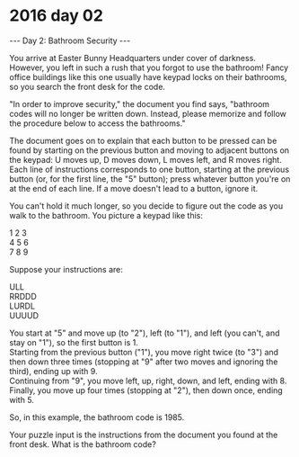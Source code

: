 # 2016 day 02

--- Day 2: Bathroom Security ---

You arrive at Easter Bunny Headquarters under cover of darkness. However, you left in such a rush that you forgot to use the bathroom! Fancy office buildings like this one usually have keypad locks on their bathrooms, so you search the front desk for the code.



"In order to improve security," the document you find says, "bathroom codes will no longer be written down.  Instead, please memorize and follow the procedure below to access the bathrooms."



The document goes on to explain that each button to be pressed can be found by starting on the previous button and moving to adjacent buttons on the keypad: U moves up, D moves down, L moves left, and R moves right. Each line of instructions corresponds to one button, starting at the previous button (or, for the first line, the "5" button); press whatever button you're on at the end of each line. If a move doesn't lead to a button, ignore it.



You can't hold it much longer, so you decide to figure out the code as you walk to the bathroom. You picture a keypad like this:



1 2 3\
4 5 6\
7 8 9



Suppose your instructions are:



ULL\
RRDDD\
LURDL\
UUUUD



You start at "5" and move up (to "2"), left (to "1"), and left (you can't, and stay on "1"), so the first button is 1.\
Starting from the previous button ("1"), you move right twice (to "3") and then down three times (stopping at "9" after two moves and ignoring the third), ending up with 9.\
Continuing from "9", you move left, up, right, down, and left, ending with 8.\
Finally, you move up four times (stopping at "2"), then down once, ending with 5.



So, in this example, the bathroom code is 1985.



Your puzzle input is the instructions from the document you found at the front desk. What is the bathroom code?



